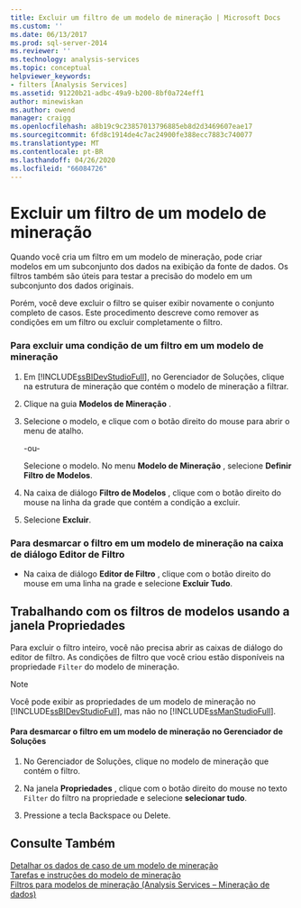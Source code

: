 ```yaml
---
title: Excluir um filtro de um modelo de mineração | Microsoft Docs
ms.custom: ''
ms.date: 06/13/2017
ms.prod: sql-server-2014
ms.reviewer: ''
ms.technology: analysis-services
ms.topic: conceptual
helpviewer_keywords:
- filters [Analysis Services]
ms.assetid: 91220b21-adbc-49a9-b200-8bf0a724eff1
author: minewiskan
ms.author: owend
manager: craigg
ms.openlocfilehash: a8b19c9c23857013796885eb8d2d3469607eae17
ms.sourcegitcommit: 6fd8c1914de4c7ac24900fe388ecc7883c740077
ms.translationtype: MT
ms.contentlocale: pt-BR
ms.lasthandoff: 04/26/2020
ms.locfileid: "66084726"
---
```

# <a name="delete-a-filter-from-a-mining-model"></a>Excluir um filtro de um modelo de mineração
  Quando você cria um filtro em um modelo de mineração, pode criar modelos em um subconjunto dos dados na exibição da fonte de dados. Os filtros também são úteis para testar a precisão do modelo em um subconjunto dos dados originais.  
  
 Porém, você deve excluir o filtro se quiser exibir novamente o conjunto completo de casos. Este procedimento descreve como remover as condições em um filtro ou excluir completamente o filtro.  
  
### <a name="to-delete-a-condition-from-a-filter-on-a-mining-model"></a>Para excluir uma condição de um filtro em um modelo de mineração  
  
1.  Em [!INCLUDE[ssBIDevStudioFull](../../includes/ssbidevstudiofull-md.md)], no Gerenciador de Soluções, clique na estrutura de mineração que contém o modelo de mineração a filtrar.  
  
2.  Clique na guia **Modelos de Mineração** .  
  
3.  Selecione o modelo, e clique com o botão direito do mouse para abrir o menu de atalho.  
  
     -ou-  
  
     Selecione o modelo. No menu **Modelo de Mineração** , selecione **Definir Filtro de Modelos**.  
  
4.  Na caixa de diálogo **Filtro de Modelos** , clique com o botão direito do mouse na linha da grade que contém a condição a excluir.  
  
5.  Selecione **Excluir**.  
  
### <a name="to-clear-the-filter-on-a-mining-model-in-the-filter-editor-dialog-box"></a>Para desmarcar o filtro em um modelo de mineração na caixa de diálogo Editor de Filtro  
  
-   Na caixa de diálogo **Editor de Filtro** , clique com o botão direito do mouse em uma linha na grade e selecione **Excluir Tudo**.  
  
## <a name="working-with-model-filters-using-the-properties-window"></a>Trabalhando com os filtros de modelos usando a janela Propriedades  
 Para excluir o filtro inteiro, você não precisa abrir as caixas de diálogo do editor de filtro. As condições de filtro que você criou estão disponíveis na propriedade `Filter` do modelo de mineração.  
  
> [!NOTE]  
>  Você pode exibir as propriedades de um modelo de mineração no [!INCLUDE[ssBIDevStudioFull](../../includes/ssbidevstudiofull-md.md)], mas não no [!INCLUDE[ssManStudioFull](../../includes/ssmanstudiofull-md.md)].  
  
#### <a name="to-clear-the-filter-on-a-mining-model-in-solution-explorer"></a>Para desmarcar o filtro em um modelo de mineração no Gerenciador de Soluções  
  
1.  No Gerenciador de Soluções, clique no modelo de mineração que contém o filtro.  
  
2.  Na janela **Propriedades** , clique com o botão direito do mouse no texto `Filter` do filtro na propriedade e selecione **selecionar tudo**.  
  
3.  Pressione a tecla Backspace ou Delete.  
  
## <a name="see-also"></a>Consulte Também  
 [Detalhar os dados de caso de um modelo de mineração](drill-through-to-case-data-from-a-mining-model.md)   
 [Tarefas e instruções do modelo de mineração](mining-model-tasks-and-how-tos.md)   
 [Filtros para modelos de mineração &#40;Analysis Services – Mineração de dados&#41;](mining-models-analysis-services-data-mining.md)  
  
  
